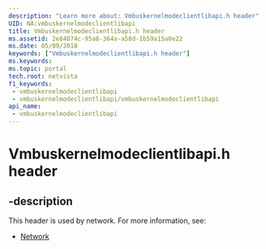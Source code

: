 ```yaml
---
description: "Learn more about: Vmbuskernelmodeclientlibapi.h header"
UID: NA:vmbuskernelmodeclientlibapi
title: Vmbuskernelmodeclientlibapi.h header
ms.assetid: 2e84074c-95a8-364a-a58d-1b59a15a0e22
ms.date: 05/09/2018
keywords: ["Vmbuskernelmodeclientlibapi.h header"]
ms.keywords: 
ms.topic: portal
tech.root: netvista
f1_keywords:
 - vmbuskernelmodeclientlibapi
 - vmbuskernelmodeclientlibapi/vmbuskernelmodeclientlibapi
api_name:
 - vmbuskernelmodeclientlibapi
---
```


# Vmbuskernelmodeclientlibapi.h header


## -description

This header is used by network. For more information, see:

- [Network](../_netvista/index.md)

